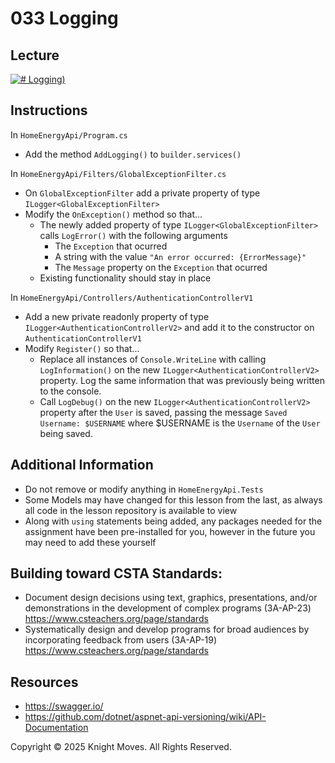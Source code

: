 # 033 Logging

## Lecture

[![# Logging)](https://img.youtube.com/vi/1E4uIz_DkU4/0.jpg)](https://www.youtube.com/watch?v=1E4uIz_DkU4)

## Instructions

In `HomeEnergyApi/Program.cs`
- Add the method `AddLogging()` to `builder.services()`

In `HomeEnergyApi/Filters/GlobalExceptionFilter.cs`
- On `GlobalExceptionFilter` add a private property of type `ILogger<GlobalExceptionFilter>`
- Modify the `OnException()` method so that...
    - The newly added property of type `ILogger<GlobalExceptionFilter>` calls `LogError()` with the following arguments
        - The `Exception` that ocurred
        - A string with the value `"An error occurred: {ErrorMessage}"`
        - The `Message` property on the `Exception` that ocurred
    - Existing functionality should stay in place

In `HomeEnergyApi/Controllers/AuthenticationControllerV1`
- Add a new private readonly property of type `ILogger<AuthenticationControllerV2>` and add it to the constructor on `AuthenticationControllerV1`
- Modify `Register()` so that...
    - Replace all instances of `Console.WriteLine` with calling `LogInformation()` on the new `ILogger<AuthenticationControllerV2>` property. Log the same information that was previously being written to the console.
    - Call `LogDebug()` on the new `ILogger<AuthenticationControllerV2>` property after the `User` is saved, passing the message `Saved Username: $USERNAME` where $USERNAME is the `Username` of the `User` being saved.


## Additional Information

- Do not remove or modify anything in `HomeEnergyApi.Tests`
- Some Models may have changed for this lesson from the last, as always all code in the lesson repository is available to view
- Along with `using` statements being added, any packages needed for the assignment have been pre-installed for you, however in the future you may need to add these yourself

## Building toward CSTA Standards:

- Document design decisions using text, graphics, presentations, and/or demonstrations in the development of complex programs (3A-AP-23) https://www.csteachers.org/page/standards
- Systematically design and develop programs for broad audiences by incorporating feedback from users (3A-AP-19) https://www.csteachers.org/page/standards

## Resources

- https://swagger.io/
- https://github.com/dotnet/aspnet-api-versioning/wiki/API-Documentation

Copyright &copy; 2025 Knight Moves. All Rights Reserved.
